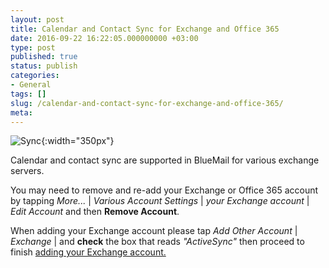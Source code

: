 ```yaml
---
layout: post
title: Calendar and Contact Sync for Exchange and Office 365
date: 2016-09-22 16:22:05.000000000 +03:00
type: post
published: true
status: publish
categories:
- General
tags: []
slug: /calendar-and-contact-sync-for-exchange-and-office-365/
meta:
---
```


![Sync](/assets/SES_Sync_v6.png){:width="350px"}

Calendar and contact sync are supported in BlueMail for various exchange servers.


You may need to remove and re-add your Exchange or Office 365 account by tapping *More...* \| *Various Account Settings* \| *your Exchange account* \| *Edit Account* and then **Remove Account**.

When adding your Exchange account please tap *Add Other Account* \| *Exchange* \| and **check** the box that reads *"ActiveSync"* then proceed to finish [adding your Exchange account.](/add-exchange-account/)